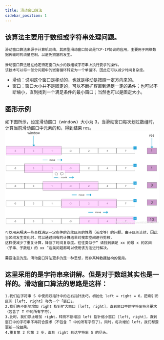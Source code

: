 ```yaml
---
title: 滑动窗口算法
sidebar_position: 1
---
```


## 该算法主要用于数组或字符串处理问题。
```
滑动窗口算法来源于计算机网络，其原型滑动窗口协议是TCP-IP协议的应用，主要用于网络数据传输时的流量控制，以避免拥塞的发生。

滑动窗口算法是在给定特定窗口大小的数组或字符串上执行要求的操作。
该技术可以将一部分问题中的嵌套循环转变为一个单循环，因此它可以减少时间复杂度。
```
+ 滑动：说明这个窗口是移动的，也就是移动是按照一定方向来的。
+ 窗口：窗口大小并不是固定的，可以不断扩容直到满足一定的条件；也可以不断缩小，直到找到一个满足条件的最小窗口；当然也可以是固定大小。

## 图形示例
如下图所示，设定滑动窗口（window）大小为 3，当滑动窗口每次划过数组时，计算当前滑动窗口中元素的和，得到结果 res。
![](../../assets/img-algorithm/图1滑动窗口.png)

```
可以用来解决一些查找满足一定条件的连续区间的性质（长度等）的问题。由于区间连续，因此当区间发生变化时，可以通过旧有的计算结果对搜索空间进行剪枝，
这样便减少了重复计算，降低了时间复杂度。往往类似于“ 请找到满足 xx 的最 x 的区间（子串、子数组）的 xx ”这类问题都可以使用该方法进行解决。

需要注意的是，滑动窗口算法更多的是一种思想，而非某种数据结构的使用。
```

## 这里采用的是字符串来讲解。但是对于数组其实也是一样的。滑动窗口算法的思路是这样：
```
1.我们在字符串 S 中使用双指针中的左右指针技巧，初始化 left = right = 0，把索引闭区间 [left, right] 称为一个「窗口」。
2.我们先不断地增加 right 指针扩大窗口 [left, right]，直到窗口中的字符串符合要求（包含了 T 中的所有字符）。
3.此时，我们停止增加 right，转而不断增加 left 指针缩小窗口 [left, right]，直到窗口中的字符串不再符合要求（不包含 T 中的所有字符了）。同时，每次增加 left，我们都要更新一轮结果。
4.重复第 2 和第 3 步，直到 right 到达字符串 S 的尽头。
```
